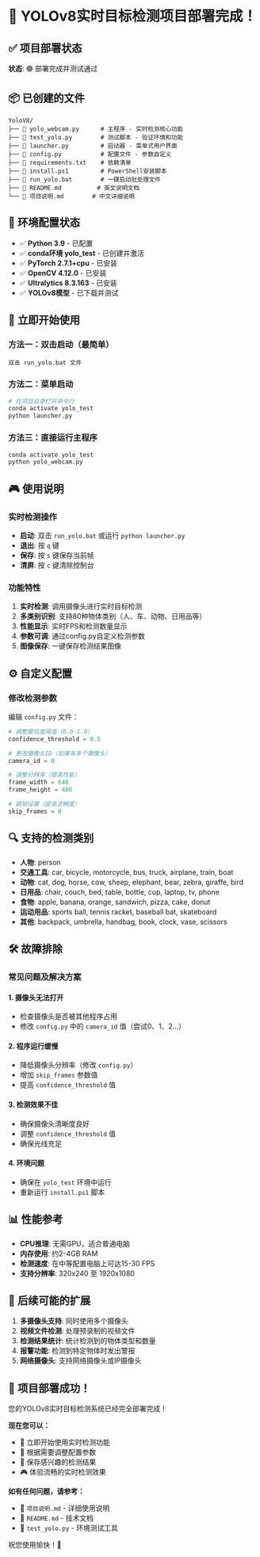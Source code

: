 # 🎯 YOLOv8实时目标检测项目部署完成！

## ✅ 项目部署状态
**状态**: 🟢 部署完成并测试通过

## 📦 已创建的文件
```
YoloV8/
├── 📄 yolo_webcam.py      # 主程序 - 实时检测核心功能
├── 📄 test_yolo.py        # 测试脚本 - 验证环境和功能
├── 📄 launcher.py         # 启动器 - 菜单式用户界面
├── 📄 config.py           # 配置文件 - 参数自定义
├── 📄 requirements.txt    # 依赖清单
├── 📄 install.ps1         # PowerShell安装脚本
├── 📄 run_yolo.bat        # 一键启动批处理文件
├── 📄 README.md          # 英文说明文档
└── 📄 项目说明.md        # 中文详细说明
```

## 🔧 环境配置状态
- ✅ **Python 3.9** - 已配置
- ✅ **conda环境 yolo_test** - 已创建并激活
- ✅ **PyTorch 2.7.1+cpu** - 已安装
- ✅ **OpenCV 4.12.0** - 已安装
- ✅ **Ultralytics 8.3.163** - 已安装
- ✅ **YOLOv8模型** - 已下载并测试

## 🚀 立即开始使用

### 方法一：双击启动（最简单）
```
双击 run_yolo.bat 文件
```

### 方法二：菜单启动
```bash
# 在项目目录打开命令行
conda activate yolo_test
python launcher.py
```

### 方法三：直接运行主程序
```bash
conda activate yolo_test
python yolo_webcam.py
```

## 🎮 使用说明

### 实时检测操作
- **启动**: 双击 `run_yolo.bat` 或运行 `python launcher.py`
- **退出**: 按 `q` 键
- **保存**: 按 `s` 键保存当前帧
- **清屏**: 按 `c` 键清除控制台

### 功能特性
1. **实时检测**: 调用摄像头进行实时目标检测
2. **多类别识别**: 支持80种物体类别（人、车、动物、日用品等）
3. **性能显示**: 实时FPS和检测数量显示
4. **参数可调**: 通过config.py自定义检测参数
5. **图像保存**: 一键保存检测结果图像

## ⚙️ 自定义配置

### 修改检测参数
编辑 `config.py` 文件：
```python
# 调整置信度阈值（0.0-1.0）
confidence_threshold = 0.5

# 更改摄像头ID（如果有多个摄像头）
camera_id = 0

# 调整分辨率（提高性能）
frame_width = 640
frame_height = 480

# 跳帧设置（提高流畅度）
skip_frames = 0
```

## 🔍 支持的检测类别
- **人物**: person
- **交通工具**: car, bicycle, motorcycle, bus, truck, airplane, train, boat
- **动物**: cat, dog, horse, cow, sheep, elephant, bear, zebra, giraffe, bird
- **日用品**: chair, couch, bed, table, bottle, cup, laptop, tv, phone
- **食物**: apple, banana, orange, sandwich, pizza, cake, donut
- **运动用品**: sports ball, tennis racket, baseball bat, skateboard
- **其他**: backpack, umbrella, handbag, book, clock, vase, scissors

## 🛠️ 故障排除

### 常见问题及解决方案

#### 1. 摄像头无法打开
- 检查摄像头是否被其他程序占用
- 修改 `config.py` 中的 `camera_id` 值（尝试0、1、2...）

#### 2. 程序运行缓慢
- 降低摄像头分辨率（修改 `config.py`）
- 增加 `skip_frames` 参数值
- 提高 `confidence_threshold` 值

#### 3. 检测效果不佳
- 确保摄像头清晰度良好
- 调整 `confidence_threshold` 值
- 确保光线充足

#### 4. 环境问题
- 确保在 `yolo_test` 环境中运行
- 重新运行 `install.ps1` 脚本

## 📊 性能参考
- **CPU推理**: 无需GPU，适合普通电脑
- **内存使用**: 约2-4GB RAM
- **检测速度**: 在中等配置电脑上可达15-30 FPS
- **支持分辨率**: 320x240 至 1920x1080

## 🔄 后续可能的扩展
1. **多摄像头支持**: 同时使用多个摄像头
2. **视频文件检测**: 处理预录制的视频文件
3. **检测结果统计**: 统计检测到的物体类型和数量
4. **报警功能**: 检测到特定物体时发出警报
5. **网络摄像头**: 支持网络摄像头或IP摄像头

## 🎉 项目部署成功！

您的YOLOv8实时目标检测系统已经完全部署完成！

**现在您可以：**
- 🎯 立即开始使用实时检测功能
- 🔧 根据需要调整配置参数
- 📸 保存感兴趣的检测结果
- 🎮 体验流畅的实时检测效果

**如有任何问题，请参考：**
- 📖 `项目说明.md` - 详细使用说明
- 📖 `README.md` - 技术文档
- 🔧 `test_yolo.py` - 环境测试工具

祝您使用愉快！🎉
